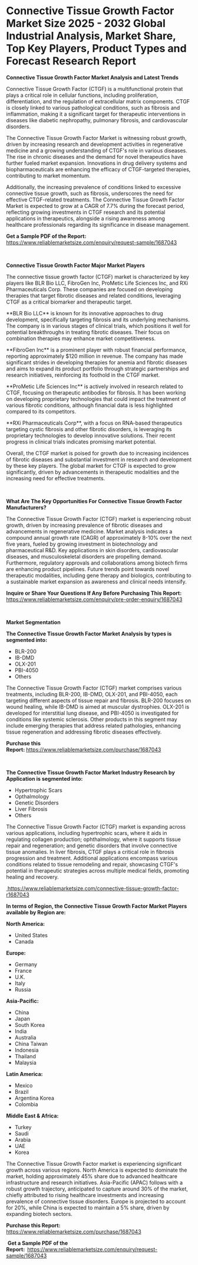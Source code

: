 <p><h1>Connective Tissue Growth Factor Market Size 2025 - 2032 Global Industrial Analysis, Market Share, Top Key Players, Product Types and Forecast Research Report</h1></p><p><strong>Connective Tissue Growth Factor Market Analysis and Latest Trends</strong></p>
<p><p>Connective Tissue Growth Factor (CTGF) is a multifunctional protein that plays a critical role in cellular functions, including proliferation, differentiation, and the regulation of extracellular matrix components. CTGF is closely linked to various pathological conditions, such as fibrosis and inflammation, making it a significant target for therapeutic interventions in diseases like diabetic nephropathy, pulmonary fibrosis, and cardiovascular disorders.</p><p>The Connective Tissue Growth Factor Market is witnessing robust growth, driven by increasing research and development activities in regenerative medicine and a growing understanding of CTGF's role in various diseases. The rise in chronic diseases and the demand for novel therapeutics have further fueled market expansion. Innovations in drug delivery systems and biopharmaceuticals are enhancing the efficacy of CTGF-targeted therapies, contributing to market momentum.</p><p>Additionally, the increasing prevalence of conditions linked to excessive connective tissue growth, such as fibrosis, underscores the need for effective CTGF-related treatments. The Connective Tissue Growth Factor Market is expected to grow at a CAGR of 7.7% during the forecast period, reflecting growing investments in CTGF research and its potential applications in therapeutics, alongside a rising awareness among healthcare professionals regarding its significance in disease management.</p></p>
<p><strong>Get a Sample PDF of the Report:&nbsp;</strong> <a href="https://www.reliablemarketsize.com/enquiry/request-sample/1687043?utm_campaign=2640&utm_medium=2&utm_source=Github&utm_content=ia&utm_term=19042025&utm_id=connective-tissue-growth-factor">https://www.reliablemarketsize.com/enquiry/request-sample/1687043</a></p>
<p>&nbsp;</p>
<p><strong>Connective Tissue Growth Factor Major Market Players</strong></p>
<p><p>The connective tissue growth factor (CTGF) market is characterized by key players like BLR Bio LLC, FibroGen Inc, ProMetic Life Sciences Inc, and RXi Pharmaceuticals Corp. These companies are focused on developing therapies that target fibrotic diseases and related conditions, leveraging CTGF as a critical biomarker and therapeutic target.</p><p>**BLR Bio LLC** is known for its innovative approaches to drug development, specifically targeting fibrosis and its underlying mechanisms. The company is in various stages of clinical trials, which positions it well for potential breakthroughs in treating fibrotic diseases. Their focus on combination therapies may enhance market competitiveness.</p><p>**FibroGen Inc** is a prominent player with robust financial performance, reporting approximately $120 million in revenue. The company has made significant strides in developing therapies for anemia and fibrotic diseases and aims to expand its product portfolio through strategic partnerships and research initiatives, reinforcing its foothold in the CTGF market.</p><p>**ProMetic Life Sciences Inc** is actively involved in research related to CTGF, focusing on therapeutic antibodies for fibrosis. It has been working on developing proprietary technologies that could impact the treatment of various fibrotic conditions, although financial data is less highlighted compared to its competitors.</p><p>**RXi Pharmaceuticals Corp**, with a focus on RNA-based therapeutics targeting cystic fibrosis and other fibrotic disorders, is leveraging its proprietary technologies to develop innovative solutions. Their recent progress in clinical trials indicates promising market potential.</p><p>Overall, the CTGF market is poised for growth due to increasing incidences of fibrotic diseases and substantial investment in research and development by these key players. The global market for CTGF is expected to grow significantly, driven by advancements in therapeutic modalities and the increasing need for effective treatments.</p></p>
<p>&nbsp;</p>
<p><strong>What Are The Key Opportunities For Connective Tissue Growth Factor Manufacturers?</strong></p>
<p><p>The Connective Tissue Growth Factor (CTGF) market is experiencing robust growth, driven by increasing prevalence of fibrotic diseases and advancements in regenerative medicine. Market analysis indicates a compound annual growth rate (CAGR) of approximately 8-10% over the next five years, fueled by growing investment in biotechnology and pharmaceutical R&D. Key applications in skin disorders, cardiovascular diseases, and musculoskeletal disorders are propelling demand. Furthermore, regulatory approvals and collaborations among biotech firms are enhancing product pipelines. Future trends point towards novel therapeutic modalities, including gene therapy and biologics, contributing to a sustainable market expansion as awareness and clinical needs intensify.</p></p>
<p><strong>Inquire or Share Your Questions If Any Before Purchasing This Report:</strong> <a href="https://www.reliablemarketsize.com/enquiry/pre-order-enquiry/1687043?utm_campaign=2640&utm_medium=2&utm_source=Github&utm_content=ia&utm_term=19042025&utm_id=connective-tissue-growth-factor">https://www.reliablemarketsize.com/enquiry/pre-order-enquiry/1687043</a></p>
<p>&nbsp;</p>
<p><strong>Market Segmentation</strong></p>
<p><strong>The Connective Tissue Growth Factor Market Analysis by types is segmented into:</strong></p>
<p><ul><li>BLR-200</li><li>IB-DMD</li><li>OLX-201</li><li>PBI-4050</li><li>Others</li></ul></p>
<p><p>The Connective Tissue Growth Factor (CTGF) market comprises various treatments, including BLR-200, IB-DMD, OLX-201, and PBI-4050, each targeting different aspects of tissue repair and fibrosis. BLR-200 focuses on wound healing, while IB-DMD is aimed at muscular dystrophies. OLX-201 is developed for interstitial lung disease, and PBI-4050 is investigated for conditions like systemic sclerosis. Other products in this segment may include emerging therapies that address related pathologies, enhancing tissue regeneration and addressing fibrotic diseases effectively.</p></p>
<p><strong>Purchase this Report:&nbsp;</strong><a href="https://www.reliablemarketsize.com/purchase/1687043?utm_campaign=2640&utm_medium=2&utm_source=Github&utm_content=ia&utm_term=19042025&utm_id=connective-tissue-growth-factor">https://www.reliablemarketsize.com/purchase/1687043</a></p>
<p>&nbsp;</p>
<p><strong>The Connective Tissue Growth Factor Market Industry Research by Application is segmented into:</strong></p>
<p><ul><li>Hypertrophic Scars</li><li>Opthalmology</li><li>Genetic Disorders</li><li>Liver Fibrosis</li><li>Others</li></ul></p>
<p><p>The Connective Tissue Growth Factor (CTGF) market is expanding across various applications, including hypertrophic scars, where it aids in regulating collagen production; ophthalmology, where it supports tissue repair and regeneration; and genetic disorders that involve connective tissue anomalies. In liver fibrosis, CTGF plays a critical role in fibrosis progression and treatment. Additional applications encompass various conditions related to tissue remodeling and repair, showcasing CTGF's potential in therapeutic strategies across multiple medical fields, promoting healing and recovery.</p></p>
<p><a href="https://www.reliablemarketsize.com/connective-tissue-growth-factor-r1687043?utm_campaign=2640&utm_medium=2&utm_source=Github&utm_content=ia&utm_term=19042025&utm_id=connective-tissue-growth-factor">&nbsp;https://www.reliablemarketsize.com/connective-tissue-growth-factor-r1687043</a></p>
<p><strong>In terms of Region, the Connective Tissue Growth Factor Market Players available by Region are:</strong></p>
<p>
    <p> <strong> North America: </strong>
        <ul>
            <li>United States</li>
            <li>Canada</li>
        </ul>
        </p> 
    <p> <strong> Europe: </strong>
        <ul>
            <li>Germany</li>
            <li>France</li>
            <li>U.K.</li>
            <li>Italy</li>
            <li>Russia</li>
        </ul>
        </p> 
    <p> <strong> Asia-Pacific: </strong>
        <ul>
            <li>China</li>
            <li>Japan</li>
            <li>South Korea</li>
            <li>India</li>
            <li>Australia</li>
            <li>China Taiwan</li>
            <li>Indonesia</li>
            <li>Thailand</li>
            <li>Malaysia</li>
        </ul>
        </p> 
    <p> <strong> Latin America: </strong>
        <ul>
            <li>Mexico</li>
            <li>Brazil</li>
            <li>Argentina Korea</li>
            <li>Colombia</li>
        </ul>
        </p> 
    <p> <strong> Middle East & Africa: </strong>
        <ul>
            <li>Turkey</li>
            <li>Saudi</li>
            <li>Arabia</li>
            <li>UAE</li>
            <li>Korea</li>
        </ul>
    </p>
    </p>
<p><p>The Connective Tissue Growth Factor market is experiencing significant growth across various regions. North America is expected to dominate the market, holding approximately 45% share due to advanced healthcare infrastructure and research initiatives. Asia-Pacific (APAC) follows with a robust growth trajectory, anticipated to capture around 30% of the market, chiefly attributed to rising healthcare investments and increasing prevalence of connective tissue disorders. Europe is projected to account for 20%, while China is expected to maintain a 5% share, driven by expanding biotech sectors.</p></p>
<p><strong>Purchase this Report: </strong><a href="https://www.reliablemarketsize.com/purchase/1687043?utm_campaign=2640&utm_medium=2&utm_source=Github&utm_content=ia&utm_term=19042025&utm_id=connective-tissue-growth-factor">https://www.reliablemarketsize.com/purchase/1687043</a></p>
<p>&nbsp;<strong>Get a Sample PDF of the Report:&nbsp;&nbsp;</strong><a href="https://www.reliablemarketsize.com/enquiry/request-sample/1687043?utm_campaign=2640&utm_medium=2&utm_source=Github&utm_content=ia&utm_term=19042025&utm_id=connective-tissue-growth-factor">https://www.reliablemarketsize.com/enquiry/request-sample/1687043</a></p>
<p><strong></strong></p>
<p><p></p><p></p><p></p></p>